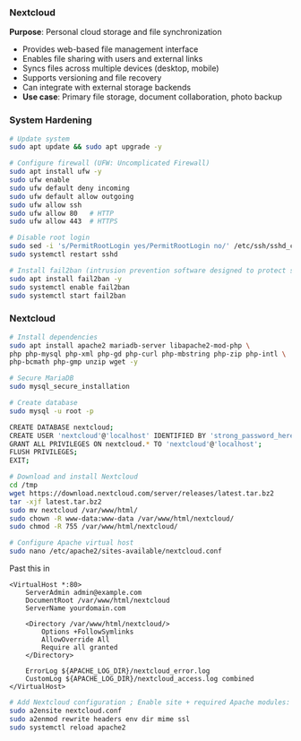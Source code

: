 ### Nextcloud
**Purpose**: Personal cloud storage and file synchronization
- Provides web-based file management interface
- Enables file sharing with users and external links
- Syncs files across multiple devices (desktop, mobile)
- Supports versioning and file recovery
- Can integrate with external storage backends
- **Use case**: Primary file storage, document collaboration, photo backup

### System Hardening
```bash
# Update system
sudo apt update && sudo apt upgrade -y

# Configure firewall (UFW: Uncomplicated Firewall)
sudo apt install ufw -y
sudo ufw enable
sudo ufw default deny incoming
sudo ufw default allow outgoing
sudo ufw allow ssh
sudo ufw allow 80   # HTTP
sudo ufw allow 443  # HTTPS

# Disable root login
sudo sed -i 's/PermitRootLogin yes/PermitRootLogin no/' /etc/ssh/sshd_config
sudo systemctl restart sshd

# Install fail2ban (intrusion prevention software designed to protect servers from brute-force attacks)
sudo apt install fail2ban -y
sudo systemctl enable fail2ban
sudo systemctl start fail2ban
```

### Nextcloud
```bash
# Install dependencies
sudo apt install apache2 mariadb-server libapache2-mod-php \
php php-mysql php-xml php-gd php-curl php-mbstring php-zip php-intl \
php-bcmath php-gmp unzip wget -y

# Secure MariaDB
sudo mysql_secure_installation

# Create database
sudo mysql -u root -p

CREATE DATABASE nextcloud;
CREATE USER 'nextcloud'@'localhost' IDENTIFIED BY 'strong_password_here';
GRANT ALL PRIVILEGES ON nextcloud.* TO 'nextcloud'@'localhost';
FLUSH PRIVILEGES;
EXIT;

# Download and install Nextcloud
cd /tmp
wget https://download.nextcloud.com/server/releases/latest.tar.bz2
tar -xjf latest.tar.bz2
sudo mv nextcloud /var/www/html/
sudo chown -R www-data:www-data /var/www/html/nextcloud/
sudo chmod -R 755 /var/www/html/nextcloud/

# Configure Apache virtual host
sudo nano /etc/apache2/sites-available/nextcloud.conf
```
Past this in
```
<VirtualHost *:80>
    ServerAdmin admin@example.com
    DocumentRoot /var/www/html/nextcloud
    ServerName yourdomain.com

    <Directory /var/www/html/nextcloud/>
        Options +FollowSymlinks
        AllowOverride All
        Require all granted
    </Directory>

    ErrorLog ${APACHE_LOG_DIR}/nextcloud_error.log
    CustomLog ${APACHE_LOG_DIR}/nextcloud_access.log combined
</VirtualHost>
```
``` bash
# Add Nextcloud configuration ; Enable site + required Apache modules:
sudo a2ensite nextcloud.conf
sudo a2enmod rewrite headers env dir mime ssl
sudo systemctl reload apache2
```
